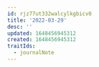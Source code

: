 ```yaml
---
id: rjz77ut332walcylkgbicv0
title: '2022-03-29'
desc: ''
updated: 1648456945312
created: 1648456945312
traitIds:
  - journalNote
---
```


